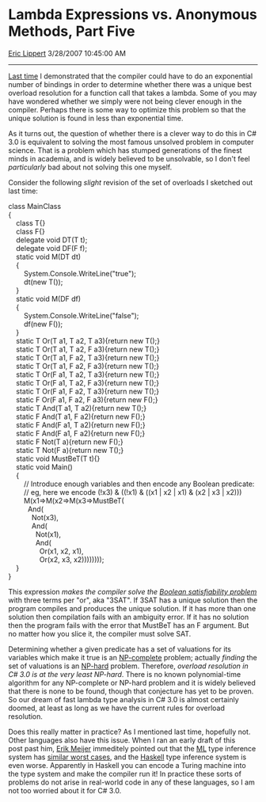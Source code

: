 # Lambda Expressions vs. Anonymous Methods, Part Five

[Eric Lippert](https://social.msdn.microsoft.com/profile/Eric%20Lippert) 3/28/2007 10:45:00 AM

-----

[Last time](http://blogs.msdn.com/ericlippert/archive/2007/03/26/lambda-expressions-vs-anonymous-methods-part-four.aspx) I demonstrated that the compiler could have to do an exponential number of bindings in order to determine whether there was a unique best overload resolution for a function call that takes a lambda. Some of you may have wondered whether we simply were not being clever enough in the compiler. Perhaps there is some way to optimize this problem so that the unique solution is found in less than exponential time.

As it turns out, the question of whether there is a clever way to do this in C\# 3.0 is equivalent to solving the most famous unsolved problem in computer science. That is a problem which has stumped generations of the finest minds in academia, and is widely believed to be unsolvable, so I don't feel *particularly* bad about not solving this one myself.

Consider the following *slight* revision of the set of overloads I sketched out last time:

 

class MainClass  
{  
    class T{}  
    class F{}  
    delegate void DT(T t);  
    delegate void DF(F f);  
    static void M(DT dt)  
    {  
        System.Console.WriteLine("true");  
        dt(new T());  
    }  
    static void M(DF df)  
    {  
        System.Console.WriteLine("false");  
        df(new F());  
    }  
    static T Or(T a1, T a2, T a3){return new T();}  
    static T Or(T a1, T a2, F a3){return new T();}  
    static T Or(T a1, F a2, T a3){return new T();}  
    static T Or(T a1, F a2, F a3){return new T();}  
    static T Or(F a1, T a2, T a3){return new T();}  
    static T Or(F a1, T a2, F a3){return new T();}  
    static T Or(F a1, F a2, T a3){return new T();}  
    static F Or(F a1, F a2, F a3){return new F();}  
    static T And(T a1, T a2){return new T();}  
    static F And(T a1, F a2){return new F();}  
    static F And(F a1, T a2){return new F();}  
    static F And(F a1, F a2){return new F();}  
    static F Not(T a){return new F();}  
    static T Not(F a){return new T();}  
    static void MustBeT(T t){}  
    static void Main()  
    {  
        // Introduce enough variables and then encode any Boolean predicate:  
        // eg, here we encode (\!x3) & ((\!x1) & ((x1 | x2 | x1) & (x2 | x3 | x2)))  
        M(x1=\>M(x2=\>M(x3=\>MustBeT(  
          And(  
            Not(x3),   
            And(  
              Not(x1),   
              And(  
                Or(x1, x2, x1),   
                Or(x2, x3, x2))))))));  
    }  
}

This expression *makes the compiler solve the [Boolean satisfiability problem](http://en.wikipedia.org/wiki/Boolean_satisfiability_problem)* with three terms per "or", aka "3SAT". If 3SAT has a unique solution then the program compiles and produces the unique solution. If it has more than one solution then compilation fails with an ambiguity error. If it has no solution then the program fails with the error that MustBeT has an F argument. But no matter how you slice it, the compiler must solve SAT.

Determining whether a given predicate has a set of valuations for its variables which make it true is an [NP-complete](http://en.wikipedia.org/wiki/NP-complete) problem; actually *finding* the set of valuations is an [NP-hard](http://en.wikipedia.org/wiki/NP-hard) problem. Therefore, *overload resolution in C\# 3.0 is at the very least NP-hard*. There is no known polynomial-time algorithm for any NP-complete or NP-hard problem and it is widely believed that there is none to be found, though that conjecture has yet to be proven. So our dream of fast lambda type analysis in C\# 3.0 is almost certainly doomed, at least as long as we have the current rules for overload resolution.

Does this really matter in practice? As I mentioned last time, hopefully not. Other languages also have this issue. When I ran an early draft of this post past him, [Erik Meijer](http://research.microsoft.com/~emeijer/) immeditely pointed out that the [ML](http://en.wikipedia.org/wiki/ML_programming_language) type inference system has [similar worst cases](http://portal.acm.org/citation.cfm?id=96748&coll=portal&dl=ACM), and the [Haskell](http://en.wikipedia.org/wiki/Haskell_%28programming_language%29) type inference system is even worse. Apparently in Haskell you can encode a Turing machine into the type system and make the compiler run it\! In practice these sorts of problems do not arise in real-world code in any of these languages, so I am not too worried about it for C\# 3.0.

